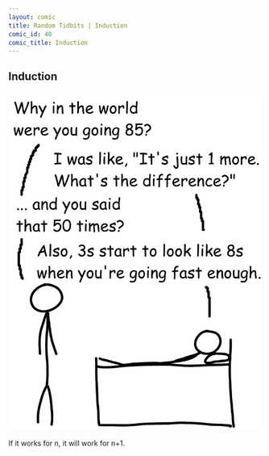 ```yaml
---
layout: comic
title: Random Tidbits | Induction
comic_id: 40
comic_title: Induction
---
```


## Induction

<img id="img40" src="/assets/images/40.png">

If it works for n, it will work for n+1.
